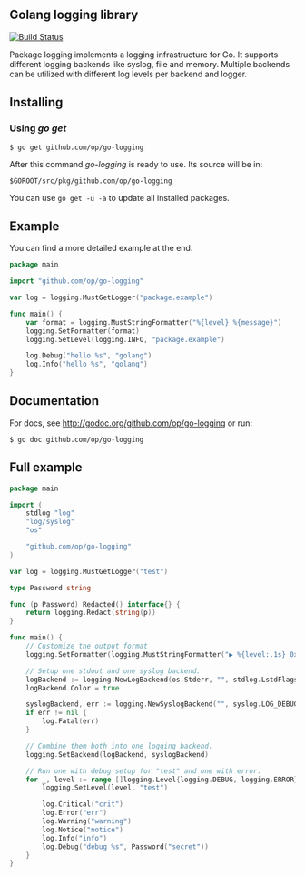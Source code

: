 ## Golang logging library

[![Build Status](https://travis-ci.org/op/go-logging.png)](https://travis-ci.org/op/go-logging)

Package logging implements a logging infrastructure for Go. It supports
different logging backends like syslog, file and memory. Multiple backends
can be utilized with different log levels per backend and logger.

## Installing

### Using *go get*

    $ go get github.com/op/go-logging

After this command *go-logging* is ready to use. Its source will be in:

    $GOROOT/src/pkg/github.com/op/go-logging

You can use `go get -u -a` to update all installed packages.

## Example

You can find a more detailed example at the end.

```go
package main

import "github.com/op/go-logging"

var log = logging.MustGetLogger("package.example")

func main() {
	var format = logging.MustStringFormatter("%{level} %{message}")
	logging.SetFormatter(format)
	logging.SetLevel(logging.INFO, "package.example")

	log.Debug("hello %s", "golang")
	log.Info("hello %s", "golang")
}
```

## Documentation

For docs, see http://godoc.org/github.com/op/go-logging or run:

    $ go doc github.com/op/go-logging

## Full example

```go
package main

import (
	stdlog "log"
	"log/syslog"
	"os"

	"github.com/op/go-logging"
)

var log = logging.MustGetLogger("test")

type Password string

func (p Password) Redacted() interface{} {
	return logging.Redact(string(p))
}

func main() {
	// Customize the output format
	logging.SetFormatter(logging.MustStringFormatter("▶ %{level:.1s} 0x%{id:x} %{message}"))

	// Setup one stdout and one syslog backend.
	logBackend := logging.NewLogBackend(os.Stderr, "", stdlog.LstdFlags|stdlog.Lshortfile)
	logBackend.Color = true

	syslogBackend, err := logging.NewSyslogBackend("", syslog.LOG_DEBUG|syslog.LOG_LOCAL0)
	if err != nil {
		log.Fatal(err)
	}

	// Combine them both into one logging backend.
	logging.SetBackend(logBackend, syslogBackend)

	// Run one with debug setup for "test" and one with error.
	for _, level := range []logging.Level{logging.DEBUG, logging.ERROR} {
		logging.SetLevel(level, "test")

		log.Critical("crit")
		log.Error("err")
		log.Warning("warning")
		log.Notice("notice")
		log.Info("info")
		log.Debug("debug %s", Password("secret"))
	}
}
```
